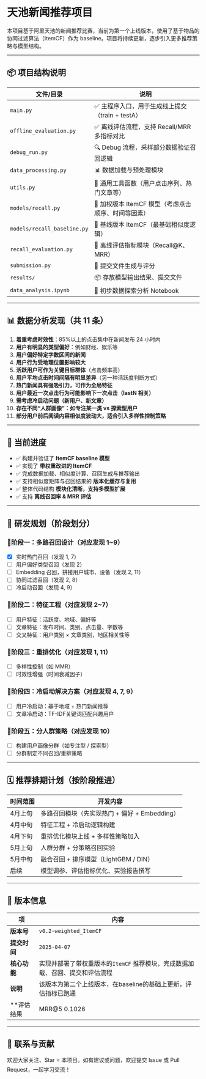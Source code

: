 # 天池新闻推荐项目

本项目基于阿里天池的新闻推荐比赛，当前为第一个上线版本，使用了基于物品的协同过滤算法（ItemCF）作为 baseline。项目将持续更新，逐步引入更多推荐策略与模型结构。

---

## 📦 项目结构说明


| 文件/目录                   | 说明                                                |
| --------------------------- | --------------------------------------------------- |
| `main.py`                   | ✅ 主程序入口，用于生成线上提交（train + testA）    |
| `offline_evaluation.py`     | ✅ 离线评估流程，支持 Recall/MRR 多指标对比         |
| `debug_run.py`              | 🔍 Debug 流程，采样部分数据验证召回逻辑             |
| `data_processing.py`        | 📊 数据加载与预处理模块                             |
| `utils.py`                  | 🧰 通用工具函数（用户点击序列、热门文章等）         |
| `models/recall.py`          | 📌 加权版本 ItemCF 模型（考虑点击顺序、时间等因素） |
| `models/recall_baseline.py` | 📌 基线版本 ItemCF（最基础相似度逻辑）              |
| `recall_evaluation.py`      | 📐 离线评估指标模块（Recall@K、MRR）                |
| `submission.py`             | 📁 提交文件生成与评分                               |
| `results/`                  | 📦 存放模型输出结果、提交文件                       |
| `data_analysis.ipynb`       | 📓 初步数据探索分析 Notebook                        |

---

## 📊 数据分析发现（共 11 条）

1. **着重考虑时效性**：85%以上的点击集中在新闻发布 24 小时内
2. **用户有明显的类型偏好**：例如财经、娱乐等
3. **用户偏好特定字数区间的新闻**
4. **用户行为受地理位置影响较大**
5. **活跃用户可作为关键目标群体**（点击频率高）
6. **用户平均点击时间间隔有明显差异**（另一种活跃度判断方式）
7. **热门新闻具有强吸引力，可作为全局特征**
8. **用户最近一次点击行为可能影响下一次点击（lastN 相关）**
9. **需考虑冷启动问题（新用户、新文章）**
10. **存在不同“人群画像”：如专注某一类 vs 探索型用户**
11. **部分用户前后阅读内容相似度波动大，适合引入多样性控制策略**

---

## 🚀 当前进度

- ✅ 构建并验证了 **ItemCF baseline 模型**
- ✅ 实现了 **带权重改进的 ItemCF**
- ✅ 完成数据加载、相似度计算、召回生成与推荐输出
- ✅ 支持相似度矩阵与召回结果的 **版本化缓存与复用**
- ✅ 整体代码结构 **模块化清晰，支持多模型扩展**
- ✅ 支持 **离线召回率 & MRR 评估**

---

## 🔄 研发规划（阶段划分）

### 📍阶段一：多路召回设计（对应发现 1~9）

- [X]  实时热门召回（发现 1, 7）
- [ ]  用户偏好类型召回（发现 2）
- [ ]  Embedding 召回，拼接用户城市、设备（发现 2, 11）
- [ ]  协同过滤召回（发现 2, 8）
- [ ]  冷启动召回（发现 4, 9）

### 📍阶段二：特征工程（对应发现 2~7）

- [ ]  用户特征：活跃度、地域、偏好等
- [ ]  文章特征：发布时间、类别、点击量、字数等
- [ ]  交叉特征：用户类别 × 文章类别，地区相关性等

### 📍阶段三：重排优化（对应发现 1, 11）

- [ ]  多样性控制（如 MMR）
- [ ]  时效性增强（时间衰减因子）

### 📍阶段四：冷启动解决方案（对应发现 4, 7, 9）

- [ ]  用户冷启动：基于地域 + 热门新闻推荐
- [ ]  文章冷启动：TF-IDF关键词匹配兴趣用户

### 📍阶段五：分人群策略（对应发现 10）

- [ ]  构建用户画像分群（如专注型 / 探索型）
- [ ]  分群制定不同召回/重排策略

---

## 🗓️ 推荐排期计划（按阶段推进）


| 时间范围 | 开发内容                                      |
| -------- | --------------------------------------------- |
| 4月上旬  | 多路召回模块（先实现热门 + 偏好 + Embedding） |
| 4月中旬  | 特征工程 + 冷启动逻辑构建                     |
| 4月下旬  | 重排优化模块上线 + 多样性策略加入             |
| 5月上旬  | 人群分群 + 分策略召回实验                     |
| 5月中旬  | 融合召回 + 排序模型（LightGBM / DIN）         |
| 后续     | 模型调参、评估指标优化、实验报告撰写          |

---

## 🔖 版本信息


| 项           | 内容                                                                          |
| ------------ | ----------------------------------------------------------------------------- |
| **版本号**   | `v0.2-weighted_ItemCF`                                                        |
| **提交时间** | `2025-04-07`                                                                  |
| **核心功能** | 实现并部署了带权重版本的`ItemCF` 推荐模块，完成数据加载、召回、提交和评估流程 |
| **说明**     | 该版本为第二个上线版本，在baseline的基础上更新，评估指标已跑通                |
| **评估结果   | MRR@5 0.1026                                                                  |

---

## 📮 联系与贡献

欢迎大家关注、Star ⭐️ 本项目。如有建议或问题，欢迎提交 Issue 或 Pull Request，一起学习交流！
